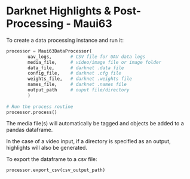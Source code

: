 # Darknet Highlights & Post-Processing - Maui63

To create a data processing instance and run it:
```python
processor = Maui63DataProcessor(
        uav_logs,       # CSV file for UAV data logs
        media_file,     # video/image file or image folder
        data_file,      # darknet .data file
        config_file,    # darknet .cfg file
        weights_file,   # darknet .weights file
        names_file,     # darknet .names file
        output_path     # ouput file/directory
        )
        
# Run the process routine
processor.process()
```

The media file(s) will automatically be tagged and objects be added to a 
pandas dataframe.

In the case of a video input, if a directory is specified as an output, 
highlights will also be generated.

To export the dataframe to a csv file:
```python
processor.export_csv(csv_output_path)
```